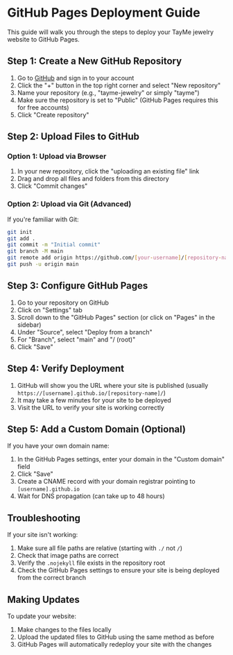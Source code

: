 # GitHub Pages Deployment Guide

This guide will walk you through the steps to deploy your TayMe jewelry website to GitHub Pages.

## Step 1: Create a New GitHub Repository

1. Go to [GitHub](https://github.com/) and sign in to your account
2. Click the "+" button in the top right corner and select "New repository"
3. Name your repository (e.g., "tayme-jewelry" or simply "tayme")
4. Make sure the repository is set to "Public" (GitHub Pages requires this for free accounts)
5. Click "Create repository"

## Step 2: Upload Files to GitHub

### Option 1: Upload via Browser

1. In your new repository, click the "uploading an existing file" link
2. Drag and drop all files and folders from this directory
3. Click "Commit changes"

### Option 2: Upload via Git (Advanced)

If you're familiar with Git:

```bash
git init
git add .
git commit -m "Initial commit"
git branch -M main
git remote add origin https://github.com/[your-username]/[repository-name].git
git push -u origin main
```

## Step 3: Configure GitHub Pages

1. Go to your repository on GitHub
2. Click on "Settings" tab
3. Scroll down to the "GitHub Pages" section (or click on "Pages" in the sidebar)
4. Under "Source", select "Deploy from a branch"
5. For "Branch", select "main" and "/ (root)"
6. Click "Save"

## Step 4: Verify Deployment

1. GitHub will show you the URL where your site is published (usually `https://[username].github.io/[repository-name]/`)
2. It may take a few minutes for your site to be deployed
3. Visit the URL to verify your site is working correctly

## Step 5: Add a Custom Domain (Optional)

If you have your own domain name:

1. In the GitHub Pages settings, enter your domain in the "Custom domain" field
2. Click "Save"
3. Create a CNAME record with your domain registrar pointing to `[username].github.io`
4. Wait for DNS propagation (can take up to 48 hours)

## Troubleshooting

If your site isn't working:

1. Make sure all file paths are relative (starting with `./` not `/`)
2. Check that image paths are correct
3. Verify the `.nojekyll` file exists in the repository root
4. Check the GitHub Pages settings to ensure your site is being deployed from the correct branch

## Making Updates

To update your website:

1. Make changes to the files locally
2. Upload the updated files to GitHub using the same method as before
3. GitHub Pages will automatically redeploy your site with the changes